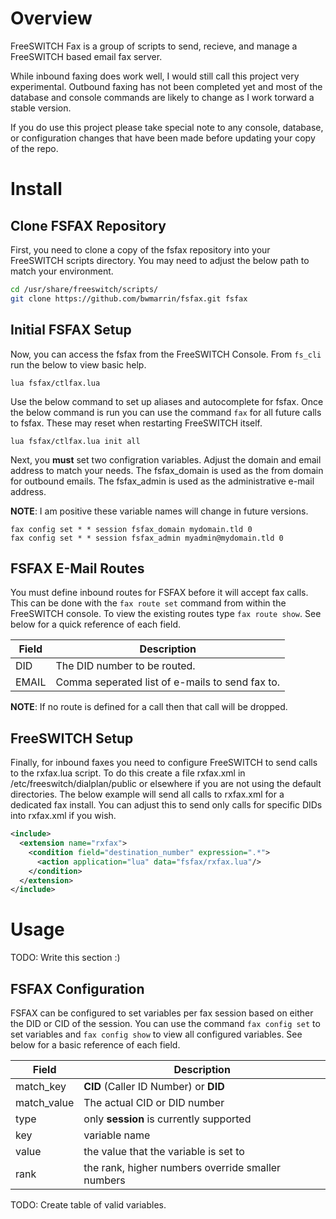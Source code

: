 
# Overview

FreeSWITCH Fax is a group of scripts to send, recieve, 
and manage a FreeSWITCH based email fax server. 

While inbound faxing does work well, I would still call
this project very experimental.  Outbound faxing has not 
been completed yet and most of the database and console
commands are likely to change as I work torward a stable
version.

If you do use this project please take special note to
any console, database, or configuration changes that
have been made before updating your copy of the repo.

# Install

## Clone FSFAX Repository
First, you need to clone a copy of the fsfax repository into
your FreeSWITCH scripts directory. You may need to adjust 
the below path to match your environment.

```bash
cd /usr/share/freeswitch/scripts/
git clone https://github.com/bwmarrin/fsfax.git fsfax
```

## Initial FSFAX Setup
Now, you can access the fsfax from the FreeSWITCH Console.
From ```fs_cli``` run the below to view basic help.

```
lua fsfax/ctlfax.lua
```

Use the below command to set up aliases and autocomplete for
fsfax. Once the below command is run you can use the command 
```fax``` for all future calls to fsfax. These may reset when
restarting FreeSWITCH itself.

```
lua fsfax/ctlfax.lua init all
```

Next, you **must** set two configration variables.  Adjust the domain
and email address to match your needs.  The fsfax_domain is used as
the from domain for outbound emails.  The fsfax_admin is used as the 
administrative e-mail address. 

**NOTE**: I am positive these variable names
will change in future versions.

```
fax config set * * session fsfax_domain mydomain.tld 0
fax config set * * session fsfax_admin myadmin@mydomain.tld 0
```

## FSFAX E-Mail Routes
You must define inbound routes for FSFAX before it will accept fax calls.
This can be done with the ```fax route set``` command from within the 
FreeSWITCH console. To view the existing routes type ```fax route show```.
See below for a quick reference of each field. 

Field   | Description
------- | -----------
DID     | The DID number to be routed.
EMAIL   | Comma seperated list of e-mails to send fax to.

**NOTE**: If no route is defined for a call then that call will be dropped.

## FreeSWITCH Setup

Finally, for inbound faxes you need to configure FreeSWITCH to
send calls to the rxfax.lua script.  To do this create a file rxfax.xml
in /etc/freeswitch/dialplan/public or elsewhere if you are not using
the default directories.  The below example will send all calls to rxfax.xml
for a dedicated fax install.  You can adjust this to send only calls
for specific DIDs into rxfax.xml if you wish.

```xml
<include>
  <extension name="rxfax">
    <condition field="destination_number" expression=".*">
      <action application="lua" data="fsfax/rxfax.lua"/>
    </condition>
  </extension>
</include>
```


# Usage
TODO: Write this section :)


## FSFAX Configuration
FSFAX can be configured to set variables per fax session based on 
either the DID or CID of the session.  You can use the command 
```fax config set``` to set variables and ```fax config show``` to 
view all configured variables.  See below for a basic reference
of each field.

Field        | Description
------------ | -------------------------------------
match_key    | **CID** (Caller ID Number) or **DID**
match_value  | The actual CID or DID number
type         | only **session** is currently supported
key          | variable name 
value        | the value that the variable is set to
rank         | the rank, higher numbers override smaller numbers


TODO: Create table of valid variables.

